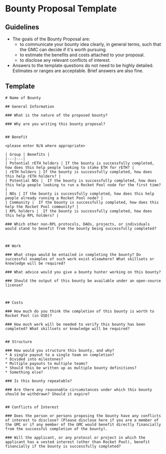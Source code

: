 # Bounty Proposal Template

## Guidelines
* The goals of the Bounty Proposal are:
  * to communicate your bounty idea clearly, in general terms, such that the GMC can decide if it's worth pursuing.
  * to estimate the benefits and costs attached to your proposal.
  * to disclose any relevant conflicts of interest.
* Answers to the template questions do not need to be highly detailed. Estimates or ranges are acceptable. Brief answers are also fine.

## Template

```
# Name of Bounty

## General Information

### What is the nature of the proposed bounty?

### Why are you writing this bounty proposal?


## Benefit

<please enter N/A where appropriate>

| Group | Benefits |
|---|---|
| Potential rETH holders | If the bounty is successfully completed, how does this help people looking to stake ETH for rETH? |
| rETH holders | If the bounty is successfully completed, how does this help rETH holders? |
| Potential NOs |  If the bounty is successfully completed, how does this help people looking to run a Rocket Pool node for the first time? |
| NOs | If the bounty is successfully completed, how does this help people already running a Rocket Pool node? |
| Community |  If the bounty is successfully completed, how does this help the Rocket Pool community? |
| RPL holders |  If the bounty is successfully completed, how does this help RPL holders? |

### Which other non-RPL protocols, DAOs, projects, or individuals would stand to benefit from the bounty being successfully completed?



## Work

### What steps would be entailed in completing the bounty? Do successful examples of such work exist elsewhere? What skillsets or knowledge will be required?

### What advice would you give a bounty hunter working on this bounty?

### Should the output of this bounty be available under an open-source license?



## Costs

### How much do you think the completion of this bounty is worth to Rocket Pool (in USD)?

### How much work will be needed to verify this bounty has been completed? What skillsets or knowledge will be required?


## Structure

### How would you structure this bounty, and why? 
* A single payout to a single team on completion? 
* Divided into milestones? 
* Multiple payouts to multiple teams? 
* Should this be written up as multiple bounty definitions?
* Something else?

### Is this bounty repeatable?

### Are there any reasonable circumstances under which this bounty should be withdrawn? Should it expire?


## Conflicts of Interest

### Does the person or persons proposing the bounty have any conflicts of interest to disclose? (Please disclose here if you are a member of the GMC or if any member of the GMC would benefit directly financially from the successful completion of the bounty).

### Will the applicant, or any protocol or project in which the applicant has a vested interest (other than Rocket Pool), benefit financially if the bounty is successfully completed?
```